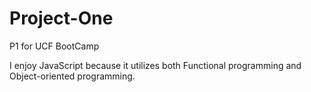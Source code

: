 # Project-One
P1 for UCF BootCamp

I enjoy JavaScript because it utilizes both Functional programming and Object-oriented programming.
